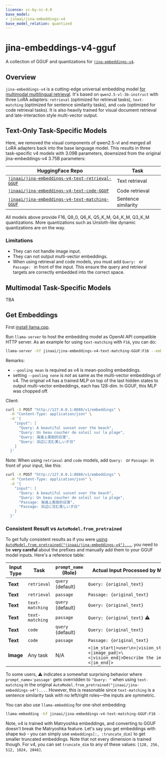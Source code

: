 ```yaml
---
license: cc-by-nc-4.0
base_model:
- jinaai/jina-embeddings-v4
base_model_relation: quantized
---
```


# jina-embeddings-v4-gguf

A collection of GGUF and quantizations for [`jina-embeddings-v4`](https://huggingface.co/jinaai/jina-embeddings-v4).

## Overview

`jina-embeddings-v4` is a cutting-edge universal embedding model [for multimodal multilingual retrieval](https://jina.ai/news/jina-embeddings-v4-universal-embeddings-for-multimodal-multilingual-retrieval). It's based on `qwen2.5-vl-3b-instruct` with three LoRA adapters: `retrieval` (optimized for retrieval tasks), `text-matching` (optimized for sentence similarity tasks), and `code` (optimized for code retrieval tasks). It is also heavily trained for visual document retrieval and late-interaction style multi-vector output.

## Text-Only Task-Specific Models

Here, we removed the visual components of qwen2.5-vl and merged all LoRA adapters back into the base language model. This results in three task-specific v4 models with 3.09B parameters, downsized from the original jina-embeddings-v4 3.75B parameters:

| HuggingFace Repo | Task |
|---|---|
| [`jinaai/jina-embeddings-v4-text-retrieval-GGUF`](https://huggingface.co/jinaai/jina-embeddings-v4-text-retrieval-GGUF) | Text retrieval |
| [`jinaai/jina-embeddings-v4-text-code-GGUF`](https://huggingface.co/jinaai/jina-embeddings-v4-text-code-GGUF) | Code retrieval |
| [`jinaai/jina-embeddings-v4-text-matching-GGUF`](https://huggingface.co/jinaai/jina-embeddings-v4-text-matching-GGUF) | Sentence similarity |

All models above provide F16, Q8_0, Q6_K, Q5_K_M, Q4_K_M, Q3_K_M quantizations. More quantizations such as Unsloth-like dynamic quantizations are on the way.

### Limitations
- They can not handle image input.
- They can not output multi-vector embeddings.
- When using retrieval and code models, you must add `Query: ` or `Passage: ` in front of the input. This ensure the query and retrieval targets are correctly embedded into the correct space.

## Multimodal Task-Specific Models

TBA

## Get Embeddings

First [install llama.cpp](https://github.com/ggml-org/llama.cpp/blob/master/docs/install.md).

Run `llama-server` to host the embedding model as OpenAI API compatible HTTP server. As an example for using `text-matching` with `F16`, you can do:

```bash
llama-server -hf jinaai/jina-embeddings-v4-text-matching-GGUF:F16 --embedding --pooling mean -ub 8192
```

Remarks:
- `--pooling mean` is required as v4 is mean-pooling embeddings.
- setting `--pooling none` is *not* as same as the multi-vector embeddings of v4. The original v4 has a trained MLP on top of the last hidden states to output multi-vector embeddings, each has 128-dim. In GGUF, this MLP was chopped off.

Client:

```bash
curl -X POST "http://127.0.0.1:8080/v1/embeddings" \
  -H "Content-Type: application/json" \
  -d '{
    "input": [
      "Query: A beautiful sunset over the beach",
      "Query: Un beau coucher de soleil sur la plage",
      "Query: 海滩上美丽的日落",
      "Query: 浜辺に沈む美しい夕日"
    ]
  }'
```

Note: When using `retrieval` and `code` models, add `Query: ` or `Passage:` in front of your input, like this:

```bash
curl -X POST "http://127.0.0.1:8080/v1/embeddings" \
  -H "Content-Type: application/json" \
  -d '{
    "input": [
      "Query: A beautiful sunset over the beach",
      "Query: Un beau coucher de soleil sur la plage",
      "Passage: 海滩上美丽的日落",
      "Passage: 浜辺に沈む美しい夕日"
    ]
  }'
```

### Consistent Result vs `AutoModel.from_pretrained`

To get fully consistent results as if you were [using `AutoModel.from_pretrained("jinaai/jina-embeddings-v4")...`](https://huggingface.co/jinaai/jina-embeddings-v4#usage), you need to be **very careful** about the prefixes and manually add them to your GGUF model inputs. Here's a reference table:

| Input Type | Task | `prompt_name` (Role) | Actual Input Processed by Model |
|------------|------|-------------|-------------------------------|
| **Text** | `retrieval` | `query` (default) | `Query: {original_text}` |
| **Text** | `retrieval` | `passage` | `Passage: {original_text}` |
| **Text** | `text-matching` | `query` (default) | `Query: {original_text}` |
| **Text** | `text-matching` | `passage` | `Query: {original_text}` ⚠️ |
| **Text** | `code` | `query` (default) | `Query: {original_text}` |
| **Text** | `code` | `passage` | `Passage: {original_text}` |
| **Image** | Any task | N/A | `<\|im_start\|>user\n<\|vision_start\|>\<\|image_pad\|>\<\|vision_end\|>Describe the image.\<\|im_end\|>` |


To some users, ⚠️ indicates a somewhat surprising behavior where `prompt_name='passage'` gets overridden to `"Query: "` when using `text-matching` in the original `AutoModel.from_pretrained("jinaai/jina-embeddings-v4")....` However, this is reasonable since `text-matching` is a sentence similarity task with no left/right roles—the inputs are symmetric.

You can also use `llama-embedding` for one-shot embedding:

```bash
llama-embedding -hf jinaai/jina-embeddings-v4-text-matching-GGUF:F16 --pooling mean -p "jina is awesome"  2>/dev/null
```

Note, v4 is trained with Matryoshka embeddings, and converting to GGUF doesn't break the Matryoshka feature. Let's say you get embeddings with shape `NxD` - you can simply use `embeddings[:, :truncate_dim]` to get smaller truncated embeddings. Note that not every dimension is trained though. For v4, you can set `truncate_dim` to any of these values: `[128, 256, 512, 1024, 2048]`.
